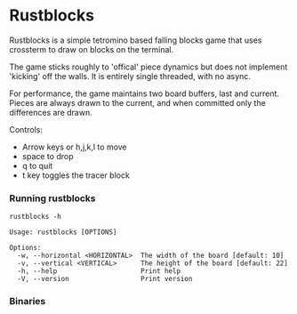 # Rustblocks

Rustblocks is a simple tetromino based falling blocks game that uses crossterm to draw on blocks on the terminal.

The game sticks roughly to 'offical' piece dynamics but does not implement 'kicking' off the walls. It is entirely single threaded, with no async.

For performance, the game maintains two board buffers, last and current. Pieces are always drawn to the current, and when committed only the differences are drawn.

Controls: 
- Arrow keys or h,j,k,l to move
- space to drop
- q to quit
- t key toggles the tracer block


### Running rustblocks

```rustblocks -h```

```
Usage: rustblocks [OPTIONS]

Options:
  -w, --horizontal <HORIZONTAL>  The width of the board [default: 10]
  -v, --vertical <VERTICAL>      The height of the board [default: 22]
  -h, --help                     Print help
  -V, --version                  Print version

```

### Binaries

